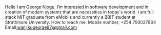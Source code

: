 Hello I am George Njogu, 
 I’m interested in software development and in creation of modern systems that are necessities in today's world.
 I am full stack MIT graduate from eMoblis and currently a BBIT student at Strathmore University.
How to reach me:
                 Mobile number; +254 793027864
                 Email;wanjikugeorge87@gmail.com


<!---
GeorgeNjogu/GeorgeNjogu is a ✨ special ✨ repository because its `README.md` (this file) appears on your GitHub profile.
You can click the Preview link to take a look at your changes.
--->
